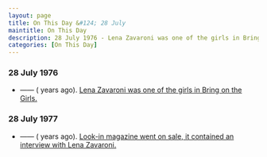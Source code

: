 ```yaml
---
layout: page
title: On This Day &#124; 28 July
maintitle: On This Day
description: 28 July 1976 - Lena Zavaroni was one of the girls in Bring on the Girls. 28 July 1977 - Look-in magazine went on sale, it contained an interview with Lena Zavaroni.
categories: [On This Day]
---
```


### 28 July 1976
* —— (<span id="age1"></span> years ago). [Lena Zavaroni was one of the girls in Bring on the Girls.](/thames%20television/1976/07/28/bring-on-the-girls.html)

### 28 July 1977
* —— (<span id="age2"></span> years ago). [Look-in magazine went on sale, it contained an interview with Lena Zavaroni.](/magazines/look-in/1977/07/30/look-in.html)

<!-- Script for calculating number of years ago -->
<script>
var dob = '19760728';
var year = Number(dob.substr(0, 4));
var month = Number(dob.substr(4, 2)) - 1;
var day = Number(dob.substr(6, 2));
var today = new Date();
var age1 = today.getFullYear() - year;
if (today.getMonth() < month || (today.getMonth() == month && today.getDate() < day)) {
age1--;
}
document.getElementById("age1").innerHTML=age1;

var dob = '19770728';
var year = Number(dob.substr(0, 4));
var month = Number(dob.substr(4, 2)) - 1;
var day = Number(dob.substr(6, 2));
var today = new Date();
var age2 = today.getFullYear() - year;
if (today.getMonth() < month || (today.getMonth() == month && today.getDate() < day)) {
age2--;
}
document.getElementById("age2").innerHTML=age2;
</script>

